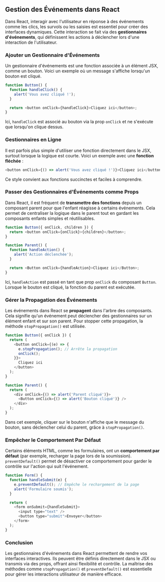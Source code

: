 ## Gestion des Événements dans React

Dans React, interagir avec l'utilisateur en réponse à des événements comme les clics, les survols ou les saisies est essentiel pour créer des interfaces dynamiques. Cette interaction se fait via des **gestionnaires d'événements**, qui définissent les actions à déclencher lors d'une interaction de l'utilisateur.

### Ajouter un Gestionnaire d'Événements

Un gestionnaire d'événements est une fonction associée à un élément JSX, comme un bouton. Voici un exemple où un message s'affiche lorsqu'un bouton est cliqué.

```js
function Button() {
  function handleClick() {
    alert('Vous avez cliqué !');
  }

  return <button onClick={handleClick}>Cliquez ici</button>;
}
```

Ici, `handleClick` est associé au bouton via la prop `onClick` et ne s'exécute que lorsqu'on clique dessus.

### Gestionnaires en Ligne

Il est parfois plus simple d'utiliser une fonction directement dans le JSX, surtout lorsque la logique est courte. Voici un exemple avec une **fonction fléchée** :

```js
<button onClick={() => alert('Vous avez cliqué !')}>Cliquez ici</button>
```

Ce style convient aux fonctions succinctes et faciles à comprendre.

### Passer des Gestionnaires d'Événements comme Props

Dans React, il est fréquent de **transmettre des fonctions** depuis un composant parent pour que l'enfant réagisse à certains événements. Cela permet de centraliser la logique dans le parent tout en gardant les composants enfants simples et réutilisables.

```js
function Button({ onClick, children }) {
  return <button onClick={onClick}>{children}</button>;
}

function Parent() {
  function handleAction() {
    alert('Action déclenchée');
  }

  return <Button onClick={handleAction}>Cliquez ici</Button>;
}
```

Ici, `handleAction` est passé en tant que prop `onClick` du composant `Button`. Lorsque le bouton est cliqué, la fonction du parent est exécutée.

### Gérer la Propagation des Événements

Les événements dans React se **propagent** dans l'arbre des composants. Cela signifie qu'un événement peut déclencher des gestionnaires sur un élément enfant et sur son parent. Pour stopper cette propagation, la méthode `stopPropagation()` est utilisée.

```js
function Button({ onClick }) {
  return (
    <button onClick={(e) => {
      e.stopPropagation(); // Arrête la propagation
      onClick();
    }}>
      Cliquez ici
    </button>
  );
}

function Parent() {
  return (
    <div onClick={() => alert('Parent cliqué')}>
      <Button onClick={() => alert('Bouton cliqué')} />
    </div>
  );
}
```

Dans cet exemple, cliquer sur le bouton n'affiche que le message du bouton, sans déclencher celui du parent, grâce à `stopPropagation()`.

### Empêcher le Comportement Par Défaut

Certains éléments HTML, comme les formulaires, ont un **comportement par défaut** (par exemple, recharger la page lors de la soumission). `preventDefault()` permet de désactiver ce comportement pour garder le contrôle sur l'action qui suit l'événement.

```js
function Form() {
  function handleSubmit(e) {
    e.preventDefault(); // Empêche le rechargement de la page
    alert('Formulaire soumis');
  }

  return (
    <form onSubmit={handleSubmit}>
      <input type="text" />
      <button type="submit">Envoyer</button>
    </form>
  );
}
```

### Conclusion

Les gestionnaires d'événements dans React permettent de rendre vos interfaces interactives. Ils peuvent être définis directement dans le JSX ou transmis via des props, offrant ainsi flexibilité et contrôle. La maîtrise des méthodes comme `stopPropagation()` et `preventDefault()` est essentielle pour gérer les interactions utilisateur de manière efficace.